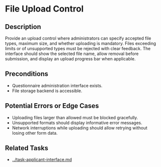 # File Upload Control

## Description
Provide an upload control where administrators can specify accepted file types, maximum size, and whether uploading is mandatory. Files exceeding limits or of unsupported types must be rejected with clear feedback. The interface should show the selected file name, allow removal before submission, and display an upload progress bar when applicable.

## Preconditions
- Questionnaire administration interface exists.
- File storage backend is accessible.

## Potential Errors or Edge Cases
- Uploading files larger than allowed must be blocked gracefully.
- Unsupported formats should display informative error messages.
- Network interruptions while uploading should allow retrying without losing other form data.

## Related Tasks
- [../task-applicant-interface.md](../task-applicant-interface.md)
